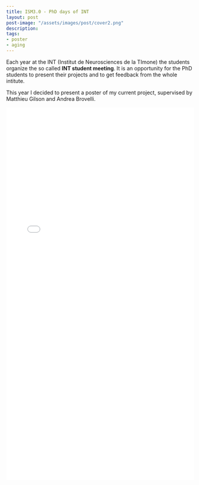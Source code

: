 ```yaml
---
title: ISM3.0 - PhD days of INT
layout: post
post-image: "/assets/images/post/cover2.png"
description: 
tags:
- poster
- aging
---
```


Each year at the INT (Institut de Neurosciences de la TImone) the students organize the so called <b>INT student meeting</b>. 
It is an opportunity for the PhD students to present their projects and to get feedback from the whole intitute.

This year I decided to present a poster of my current project, supervised by Matthieu Gilson and Andrea Brovelli.
<body class="container is-centered">  
    <embed src="/assets/images/post/SYRT2024.pdf" width="100%" height="1000px" type="application/pdf">
</body>

